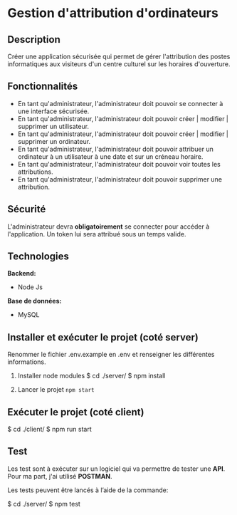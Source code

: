 # Gestion d'attribution d'ordinateurs

## Description

Créer une application sécurisée qui permet de gérer l'attribution des postes informatiques aux visiteurs d'un centre culturel sur les horaires d'ouverture.

## Fonctionnalités

- En tant qu'administrateur, l'administrateur doit pouvoir se connecter à une interface sécurisée.
- En tant qu'administrateur, l'administrateur doit pouvoir créer | modifier | supprimer un utilisateur.
- En tant qu'administrateur, l'administrateur doit pouvoir créer | modifier | supprimer un ordinateur.
- En tant qu'administrateur, l'administrateur doit pouvoir attribuer un ordinateur à un utilisateur à une date et sur un créneau horaire.
- En tant qu'administrateur, l'administrateur doit pouvoir voir toutes les attributions.
- En tant qu'administrateur, l'administrateur doit pouvoir supprimer une attribution.

## Sécurité

L'administrateur devra **obligatoirement** se connecter pour accéder à l'application.
Un token lui sera attribué sous un temps valide.

## Technologies

**Backend:**

- Node Js

**Base de données:**

- MySQL

## Installer et exécuter le projet (coté server)

Renommer le fichier .env.example en .env et renseigner les différentes informations.

1. Installer node modules
   $ cd ./server/
   $ npm install

2. Lancer le projet
   `npm start`

## Exécuter le projet (coté client)

$ cd ./client/
$ npm run start

## Test

Les test sont à exécuter sur un logiciel qui va permettre de tester une **API**.
Pour ma part, j'ai utilisé **POSTMAN**.

Les tests peuvent être lancés à l’aide de la commande:

$ cd ./server/
$ npm test
